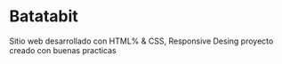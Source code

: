 # Batatabit
Sitio web desarrollado con HTML% &amp; CSS, Responsive Desing proyecto creado con buenas practicas
